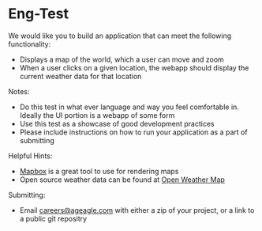 # Eng-Test

We would like you to build an application that can meet the following functionality:

* Displays a map of the world, which a user can move and zoom 
* When a user clicks on a given location, the webapp should display the current weather data for that location 

Notes:

* Do this test in what ever language and way you feel comfortable in. Ideally the UI portion is a webapp of some form
* Use this test as a showcase of good development practices
* Please include instructions on how to run your application as a part of submitting

Helpful Hints:

* [Mapbox](https://docs.mapbox.com/mapbox-gl-js/overview/) is a great tool to use  for rendering maps
* Open source weather data can be found at [Open Weather Map](https://openweathermap.org/current)

Submitting:

* Email careers@ageagle.com with either a zip of your project, or a link to a public git repositry
